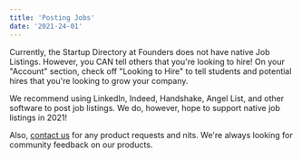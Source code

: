 ```yaml
---
title: 'Posting Jobs'
date: '2021-24-01'
---
```


Currently, the Startup Directory at Founders does not have native Job Listings. However, you CAN tell others that you're looking to hire! On your "Account" section, check off "Looking to Hire" to tell students and potential hires that you're looking to grow your company.

We recommend using LinkedIn, Indeed, Handshake, Angel List, and other software to post job listings. We do, however, hope to support native job listings in 2021!


Also, [contact us](mailto:team@founders.illinois.edu) for any product requests and nits. We're always looking for community feedback on our products.